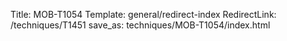 Title: MOB-T1054
Template: general/redirect-index
RedirectLink: /techniques/T1451
save_as: techniques/MOB-T1054/index.html